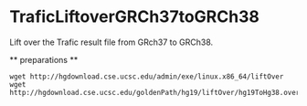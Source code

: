 # TraficLiftoverGRCh37toGRCh38
Lift over the Trafic result file from GRch37 to GRCh38.

** preparations **
```
wget http://hgdownload.cse.ucsc.edu/admin/exe/linux.x86_64/liftOver
wget http://hgdownload.cse.ucsc.edu/goldenPath/hg19/liftOver/hg19ToHg38.over.chain.gz
```
